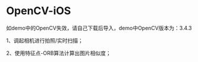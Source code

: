 # OpenCV-iOS
如demo中的OpenCV失效，请自己下载后导入，demo中OpenCV版本为：3.4.3

1、调起相机进行拍照/实时扫描；

2、使用特征点-ORB算法计算出图片相似度；

